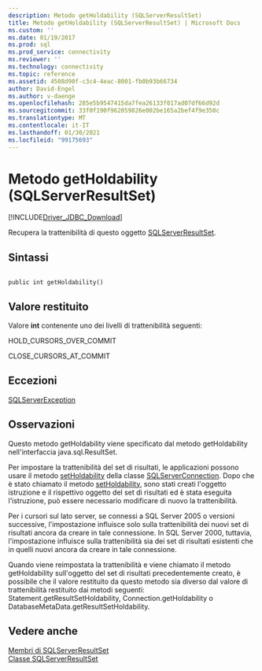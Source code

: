 ```yaml
---
description: Metodo getHoldability (SQLServerResultSet)
title: Metodo getHoldability (SQLServerResultSet) | Microsoft Docs
ms.custom: ''
ms.date: 01/19/2017
ms.prod: sql
ms.prod_service: connectivity
ms.reviewer: ''
ms.technology: connectivity
ms.topic: reference
ms.assetid: 4508d90f-c3c4-4eac-8001-fb0b93b66734
author: David-Engel
ms.author: v-daenge
ms.openlocfilehash: 285e5b9547415da7fea26133f017ad07df66d92d
ms.sourcegitcommit: 33f0f190f962059826e002be165a2bef4f9e350c
ms.translationtype: MT
ms.contentlocale: it-IT
ms.lasthandoff: 01/30/2021
ms.locfileid: "99175693"
---
```

# <a name="getholdability-method-sqlserverresultset"></a>Metodo getHoldability (SQLServerResultSet)
[!INCLUDE[Driver_JDBC_Download](../../../includes/driver_jdbc_download.md)]

  Recupera la trattenibilità di questo oggetto [SQLServerResultSet](../../../connect/jdbc/reference/sqlserverresultset-class.md).  
  
## <a name="syntax"></a>Sintassi  
  
```  
  
public int getHoldability()  
```  
  
## <a name="return-value"></a>Valore restituito  
 Valore **int** contenente uno dei livelli di trattenibilità seguenti:  
  
 HOLD_CURSORS_OVER_COMMIT  
  
 CLOSE_CURSORS_AT_COMMIT  
  
## <a name="exceptions"></a>Eccezioni  
 [SQLServerException](../../../connect/jdbc/reference/sqlserverexception-class.md)  
  
## <a name="remarks"></a>Osservazioni  
 Questo metodo getHoldability viene specificato dal metodo getHoldability nell'interfaccia java.sql.ResultSet.  
  
 Per impostare la trattenibilità del set di risultati, le applicazioni possono usare il metodo [setHoldability](../../../connect/jdbc/reference/setholdability-method-sqlserverconnection.md) della classe [SQLServerConnection](../../../connect/jdbc/reference/sqlserverconnection-class.md). Dopo che è stato chiamato il metodo [setHoldability](../../../connect/jdbc/reference/setholdability-method-sqlserverconnection.md), sono stati creati l'oggetto istruzione e il rispettivo oggetto del set di risultati ed è stata eseguita l'istruzione, può essere necessario modificare di nuovo la trattenibilità.  
  
 Per i cursori sul lato server, se connessi a SQL Server 2005 o versioni successive, l'impostazione influisce solo sulla trattenibilità dei nuovi set di risultati ancora da creare in tale connessione. In SQL Server 2000, tuttavia, l'impostazione influisce sulla trattenibilità sia dei set di risultati esistenti che in quelli nuovi ancora da creare in tale connessione.  
  
 Quando viene reimpostata la trattenibilità e viene chiamato il metodo getHoldability sull'oggetto del set di risultati precedentemente creato, è possibile che il valore restituito da questo metodo sia diverso dal valore di trattenibilità restituito dai metodi seguenti: Statement.getResultSetHoldability, Connection.getHoldability o DatabaseMetaData.getResultSetHoldability.  
  
## <a name="see-also"></a>Vedere anche  
 [Membri di SQLServerResultSet](../../../connect/jdbc/reference/sqlserverresultset-members.md)   
 [Classe SQLServerResultSet](../../../connect/jdbc/reference/sqlserverresultset-class.md)  
  
  
